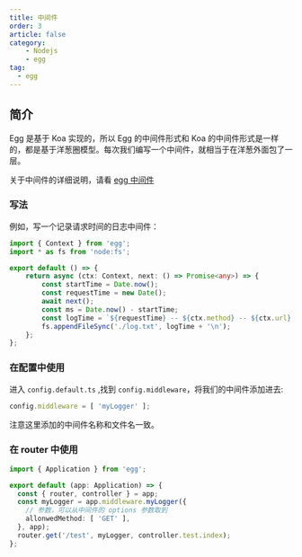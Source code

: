 ```yaml
---
title: 中间件
order: 3
article: false
category:
    - Nodejs
    - egg
tag:
  - egg
---
```


## 简介

Egg 是基于 Koa 实现的，所以 Egg 的中间件形式和 Koa 的中间件形式是一样的，都是基于洋葱圈模型。每次我们编写一个中间件，就相当于在洋葱外面包了一层。

关于中间件的详细说明，请看 [egg 中间件](https://www.eggjs.org/zh-CN/basics/middleware)

### 写法

例如，写一个记录请求时间的日志中间件：

```typescript
import { Context } from 'egg';
import * as fs from 'node:fs';

export default () => {
    return async (ctx: Context, next: () => Promise<any>) => {
        const startTime = Date.now();
        const requestTime = new Date();
        await next();
        const ms = Date.now() - startTime;
        const logTime = `${requestTime} -- ${ctx.method} -- ${ctx.url} -- ${ms}`;
        fs.appendFileSync('./log.txt', logTime + '\n');
    };
};
```

### 在配置中使用

进入 `config.default.ts` ,找到 `config.middleware`，将我们的中间件添加进去:

```typescript
config.middleware = [ 'myLogger' ];
```

注意这里添加的中间件名称和文件名一致。

### 在 router 中使用

```typescript
import { Application } from 'egg';

export default (app: Application) => {
  const { router, controller } = app;
  const myLogger = app.middleware.myLogger({
    // 参数，可以从中间件的 options 参数取到
    allonwedMethod: [ 'GET' ],
  }, app);
  router.get('/test', myLogger, controller.test.index);
};
```
